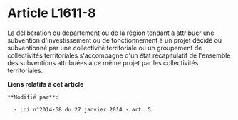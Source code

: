 # Article L1611-8

La délibération du département ou de la région tendant à attribuer une subvention d'investissement ou de fonctionnement à un
projet décidé ou subventionné par une collectivité territoriale ou un groupement de collectivités territoriales s'accompagne
d'un état récapitulatif de l'ensemble des subventions attribuées à ce même projet par les collectivités territoriales.

**Liens relatifs à cet article**

	**Modifié par**:

	  - Loi n°2014-58 du 27 janvier 2014 - art. 5
